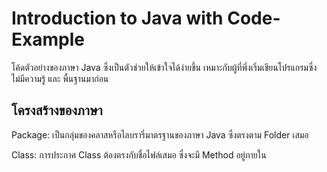 # Introduction to Java with Code-Example
โค้ดตัวอย่างของภาษา Java ซึ่งเป็นตัวช่วยให้เข้าใจได้ง่ายขึ้น เหมาะกับผู้ที่พึ่งเริ่มเขียนโปรแกรมซึ่งไม่มีความรู้ และ พื้นฐานมาก่อน

## โครงสร้างของภาษา
Package: เป็นกลุ่มของคลาสหรือไลบรารี่มาตรฐานของภาษา Java ซึ่งตรงตาม Folder เสมอ

Class: การประกาศ Class ต้องตรงกับชื่อไฟล์เสมอ ซึ่งจะมี Method อยู่ภายใน
